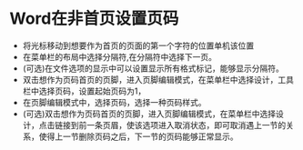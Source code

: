 # Word在非首页设置页码

* 将光标移动到想要作为首页的页面的第一个字符的位置单机该位置
* 在菜单栏的布局中选择分隔符,在分隔符中选择下一页。
* (可选)在文件选项的显示中可以设置显示所有格式标记，能够显示分隔符。
* 双击想作为页码首页的页脚，进入页脚编辑模式，在菜单栏中选择设计，工具栏中选择页码，设置起始页码为1，
* 在页脚编辑模式中，选择页码，选择一种页码样式。
* (可选)双击想作为页码首页的页脚，进入页脚编辑模式，在菜单栏中选择设计，点击链接到前一条页眉，使该选项进入取消状态，即可取消遇上一节的关系，使得上一节删除页码之后，下一节的页码能够正常显示。